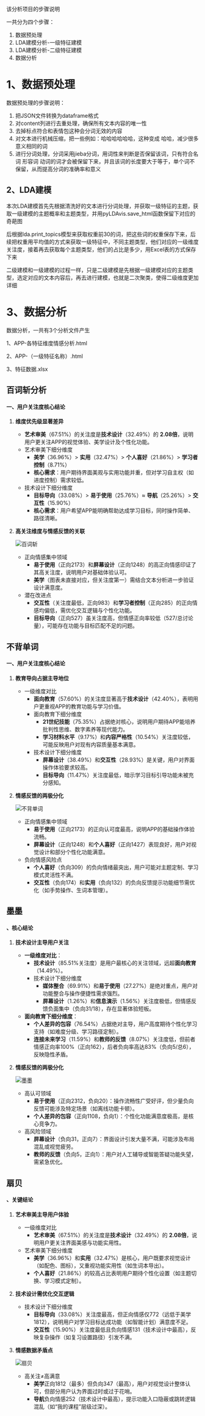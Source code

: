 该分析项目的步骤说明

一共分为四个步骤：

1. 数据预处理
2. LDA建模分析-一级特征建模
3. LDA建模分析-二级特征建模
4. 数据分析



# 1、数据预处理

数据预处理的步骤说明：

1. 把JSON文件转换为dataframe格式
2. 对content列进行去重处理，确保所有文本内容的唯一性
3. 去掉标点符合和表情包这种会分词无效的内容
4. 对文本进行机械压缩，把一些例如：哈哈哈哈哈哈，这种变成 哈哈，减少很多意义相同的词
5. 进行分词处理，分词采用jieba分词，用词性来判断是否保留该词，只有符合名词 形容词 动词的词才会被保留下来，并且该词的长度要大于等于，单个词不保留，从而提高分词的准确率和意义



## 2、LDA建模

本次LDA建模首先先根据清洗好的文本进行分词处理，并获取一级特征的主题，获取一级建模的主题概率和主题类型，并用pyLDAvis.save_html函数保留下对应的奇葩图

后根据lda.print_topics模型来获取权重前30的词，把这些词的权重保存下来，后续把权重用平均值的方式来获取一级特征中，不同主题类型，他们对应的一级维度关注度，接着再去获取每个主题类型，他们的占比是多少，用Excel表的方式保存下来



二级建模和一级建模的过程一样，只是二级建模是先根据一级建模对应的主题类型，选定对应的文本内容后，再去进行建模，也就是二次聚类，使得二级维度更加详细

# 3、数据分析

数据分析，一共有3个分析文件产生

1、APP-各特征维度情感分析.html

2、APP-（一级特征名称）.html

3、特征数据.xlsx





## 百词斩分析

#### **一、用户关注度核心结论**

1. **维度优先级显著差异**

   - **艺术审美**（67.51%）的关注度是**技术设计**（32.49%）的 **2.08倍**，说明用户更关注APP的视觉体验、美学设计及个性化功能。
   - 艺术审美下细分维度
     - **美学**（36.96%）> **实用**（32.47%）> **个人喜好**（21.86%）> **学习者控制**（8.71%）
     - **核心需求**：用户期待界面美观与实用功能并重，但对学习自主权（如进度控制）需求较低。
   - 技术设计下细分维度
     - **目标导向**（33.08%）> **易于使用**（25.76%）≈ **导航**（25.26%）> **交互性**（15.90%）
     - **核心需求**：用户希望APP能明确帮助达成学习目标，同时操作简单、路径清晰。

2. **高关注维度与情感反馈的关联**

   ![百词斩](C:\Users\Administrator\Desktop\分析\百词斩.png)

   - 正向情感集中领域
     - **易于使用**（正向2173）和**屏幕设计**（正向1248）的高正向情感印证了其高关注度，说明用户对基础体验认可。
     - **美学**（图表未直接对应，但关注度第一）需结合文本分析进一步验证设计满意度。
   - 潜在改进点
     - **交互性**（关注度最低，正向983）和**学习者控制**（正向285）的正向情感均偏低，需优化交互逻辑与个性化功能。
     - **目标导向**（正向527）虽关注度高，但情感正向率较低（527/总讨论量），可能存在功能与目标匹配不足的问题。



## 不背单词

#### **一、用户关注度核心结论**

1. **教育导向占据主导地位**

   - 一级维度对比
     - **面向教育**（57.60%）的关注度显著高于**技术设计**（42.40%），表明用户更重视APP的教育功能与学习价值。
     - 面向教育下细分维度
       - **21世纪技能**（75.35%）占据绝对核心，说明用户期待APP能培养批判性思维、数字素养等现代能力。
       - **学习材料水平**（9.17%）和**内容严格性**（10.54%）关注度较低，可能反映用户对现有内容质量基本满意。
     - 技术设计下细分维度
       - **屏幕设计**（38.49%）和**交互性**（28.93%）是关键，用户对界面操作体验要求较高。
       - **目标导向**（11.47%）关注度最低，暗示学习目标引导功能未被充分感知。

2. **情感反馈的两极分化**

   ![不背单词](C:\Users\Administrator\Desktop\分析\不背单词.png)

   - 正向情感集中领域
     - **易于使用**（正向2173）的正向认可度最高，说明APP的基础操作体验流畅。
     - **屏幕设计**（正向1248）和**个人喜好**（正向1427）表现良好，用户对视觉设计和部分个性化功能满意。
   - 负向情感风险点
     - **个人喜好**（负向309）的负向情绪最突出，用户可能对主题定制、学习模式灵活性不满。
     - **交互性**（负向174）和**实用**（负向132）的负向反馈提示功能细节需优化（如手势操作、生词本管理）。



## 墨墨

#### **、核心结论**

1. **技术设计主导用户关注**

   - **一级维度对比**：
     - **技术设计**（85.51%关注度）是用户最核心的关注领域，远超**面向教育**（14.49%）。
     - 技术设计下细分维度
       - **媒体整合**（69.91%）和**易于使用**（27.27%）是绝对重点，用户对功能整合与操作便捷性需求强烈。
       - **屏幕设计**（1.26%）和**信息演示**（1.56%）关注度极低，但情感反馈负面集中（负向31/18），存在显著体验短板。
   - **面向教育下细分维度**：
     - **个人差异的包容**（76.54%）占据绝对主导，用户高度期待个性化学习支持（如难度分级、学习路径定制）。
     - **连接未来学习**（11.59%）和**教师的反馈**（8.07%）关注度低，但前者情感正向率100%（正向162），后者负向率高达83%（负向5/总6），反映隐性矛盾。

2. **情感反馈的两极分化**

   ![墨墨](C:\Users\Administrator\Desktop\分析\墨墨.png)

   - 高认可领域
     - **易于使用**（正向2312，负向20）：操作流畅性广受好评，但少量负向反馈可能涉及特定场景（如离线功能卡顿）。
     - **个人差异的包容**（正向1108，负向1）：个性化功能满意度极高，是核心竞争力。
   - 高风险领域
     - **屏幕设计**（负向31，正向7）：界面设计引发大量不满，可能涉及布局混乱或视觉疲劳。
     - **教师的反馈**（负向5，正向1）：用户对人工辅导或智能答疑功能失望，需紧急优化。

## 扇贝

#### **、关键结论**

1. **艺术审美主导用户体验**

   - 一级维度对比
     - **艺术审美**（67.51%）的关注度是**技术设计**（32.49%）的 **2.08倍**，说明用户更关注界面美感与功能实用性。
   - 艺术审美下细分维度
     - **美学**（36.96%）和**实用**（32.47%）是核心，用户既要求视觉设计（如配色、图标），又重视功能实用性（如生词本导出）。
     - **个人喜好**（21.86%）的较高占比表明用户期待个性化设置（如主题切换、学习模式定制）。

2. **技术设计需优化交互逻辑**

   - 技术设计下细分维度
     - **目标导向**（33.08%）关注度最高，但正向情感仅772（远低于美学1812），说明用户对学习目标达成功能（如智能计划）满意度不足。
     - **交互性**（15.90%）关注度最低且负向情感131（技术设计中最高），反映复杂操作（如复习设置路径）引发不满。

3. **情感数据矛盾点**

   ![扇贝](C:\Users\Administrator\Desktop\分析\扇贝.png)

   - 高关注≠高满意
     - **美学**正向1812（最多）但负向347（最高），用户对视觉设计整体认可，但部分用户认为界面过时或过于花哨。
     - **导航**负向情感252（技术设计中最高），提示功能入口隐蔽或跳转逻辑混乱（如“我的课程”层级过深）。
